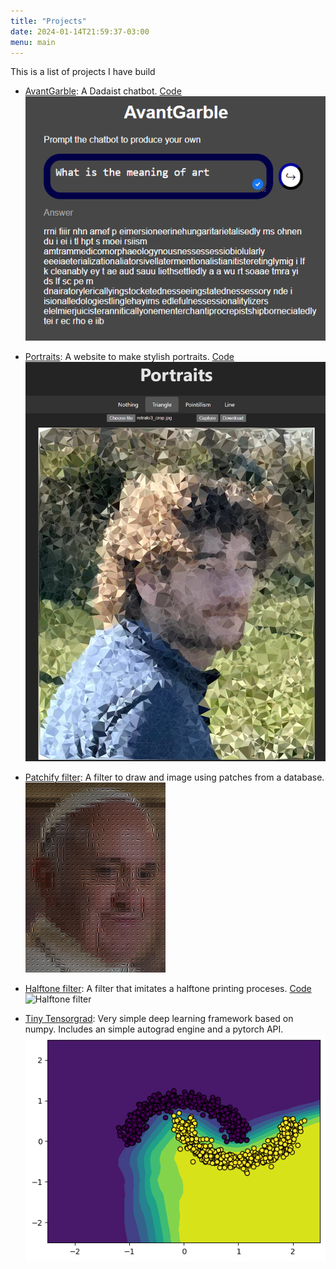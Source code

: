 ```yaml
---
title: "Projects"
date: 2024-01-14T21:59:37-03:00
menu: main
---
```


This is a list of projects I have build

 - [AvantGarble](https://tito21.github.io/AvantGarble/): A Dadaist chatbot.
 [Code](https://github.com/tito21/AvantGarble)
 ![AvantGrable](https://github.com/tito21/AvantGarble/blob/main/sample.png?raw=true)

 - [Portraits](https://tito21.github.io/portrait/): A website to make stylish portraits.
 [Code](https://github.com/tito21/portrait)
 ![Portraits](https://github.com/tito21/portrait/blob/main/screenshot.png)

 - [Patchify filter](https://github.com/tito21/patchify/): A filter to draw and
 image using patches from a database.
 ![Patchfy filter](https://github.com/tito21/patchify/raw/main/results/francis-color-fine.png)

 - [Halftone filter](https://tito21.github.io/halftone/): A filter that imitates
 a halftone printing proceses. [Code](https://github.com/tito21/halftone)
 ![Halftone filter](/projects/halftone.png)

 - [Tiny Tensorgrad](https://github.com/tito21/tiny-tensorgrad): Very simple
 deep learning framework based on numpy. Includes an simple autograd engine and
 a pytorch API.
 ![Tiny Tensorgrad](https://github.com/tito21/tiny-tensorgrad/raw/main/demo.png)